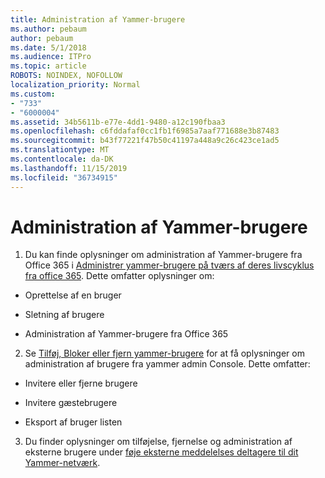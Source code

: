 ```yaml
---
title: Administration af Yammer-brugere
ms.author: pebaum
author: pebaum
ms.date: 5/1/2018
ms.audience: ITPro
ms.topic: article
ROBOTS: NOINDEX, NOFOLLOW
localization_priority: Normal
ms.custom:
- "733"
- "6000004"
ms.assetid: 34b5611b-e77e-4dd1-9480-a12c190fbaa3
ms.openlocfilehash: c6fddafaf0cc1fb1f6985a7aaf771688e3b87483
ms.sourcegitcommit: b43f77221f47b50c41197a448a9c26c423ce1ad5
ms.translationtype: MT
ms.contentlocale: da-DK
ms.lasthandoff: 11/15/2019
ms.locfileid: "36734915"
---
```

# <a name="managing-yammer-users"></a>Administration af Yammer-brugere

1. Du kan finde oplysninger om administration af Yammer-brugere fra Office 365 i [Administrer yammer-brugere på tværs af deres livscyklus fra office 365](https://docs.microsoft.com/yammer/manage-yammer-users/manage-users-across-their-lifecycle). Dette omfatter oplysninger om:

  - Oprettelse af en bruger

  - Sletning af brugere

  - Administration af Yammer-brugere fra Office 365

2. Se [Tilføj, Bloker eller fjern yammer-brugere](http://alchemyportal.azurewebsites.net/Rule/ManageYammer%20users%20across%20their%20lifecycle%20from%20Office%20365) for at få oplysninger om administration af brugere fra yammer admin Console. Dette omfatter:

  - Invitere eller fjerne brugere

  - Invitere gæstebrugere

  - Eksport af bruger listen

3. Du finder oplysninger om tilføjelse, fjernelse og administration af eksterne brugere under [føje eksterne meddelelses deltagere til dit Yammer-netværk](https://docs.microsoft.com/yammer/work-with-external-users/add-external-participants).
